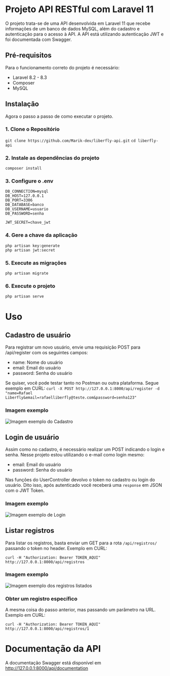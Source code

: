 # Projeto API RESTful com Laravel 11

O projeto trata-se de uma API desenvolvida em Laravel 11 que recebe informações de um banco de dados MySQL, além do cadastro e autenticação para o acesso à API. A API está utilizando autenticação JWT e foi documentada com Swagger. 

## Pré-requisitos

Para o funcionamento correto do projeto é necessário:

- Laravel 8.2 - 8.3
- Composer
- MySQL

## Instalação

Agora o passo a passo de como executar o projeto.

### 1. Clone o Repositório
`git clone https://github.com/Marik-dev/liberfly-api.git`
`cd liberfly-api`
### 2. Instale as dependências do projeto
`composer install`
### 3. Configure o .env
```
DB_CONNECTION=mysql
DB_HOST=127.0.0.1
DB_PORT=3306
DB_DATABASE=banco
DB_USERNAME=usuario
DB_PASSWORD=senha

JWT_SECRET=chave_jwt
```
### 4. Gere a chave da aplicação
```
php artisan key:generate
php artisan jwt:secret
```
### 5. Execute as migrações
`php artisan migrate`
### 6. Execute o projeto
`php artisan serve`

# Uso

## Cadastro de usuário

Para registrar um novo usuário, envie uma requisição POST para /api/register com os seguintes campos:
- name: Nome do usuário
- email: Email do usuário
- password: Senha do usuário

Se quiser, você pode testar tanto no Postman ou outra plataforma. Segue exemplo em CURL:
`curl -X POST http://127.0.0.1:8000/api/register -d "name=Rafael Liberfly&email=rafaelliberfly@teste.com&password=senha123"`
### Imagem exemplo
![Imagem exemplo do Cadastro](https://imgur.com/R6vBGjw)

## Login de usuário

Assim como no cadastro, é necessário realizar um POST indicando o login e senha. Nesse projeto estou utilizando o e-mail como login mesmo:
- email: Email do usuário
- password: Senha do usuário

Nas funções do UserController devolvo o token no cadastro ou login do usuário. Dito isso, após autenticado você receberá uma `response` em JSON com o JWT Token.
### Imagem exemplo
![Imagem exemplo de Login](https://imgur.com/k4OYOS6)

## Listar registros

Para listar os registros, basta enviar um GET para a rota `/api/registros/` passando o token no header.
Exemplo em CURL:

`curl -H "Authorization: Bearer TOKEN_AQUI" http://127.0.0.1:8000/api/registros`
### Imagem exemplo
![Imagem exemplo dos registros listados](https://imgur.com/Kwd4unp)

### Obter um registro específico

A mesma coisa do passo anterior, mas passando um parâmetro na URL.
Exemplo em CURL:

`curl -H "Authorization: Bearer TOKEN_AQUI" http://127.0.0.1:8000/api/registros/1`

# Documentação da API

A documentação Swagger está disponível em http://127.0.0.1:8000/api/documentation
